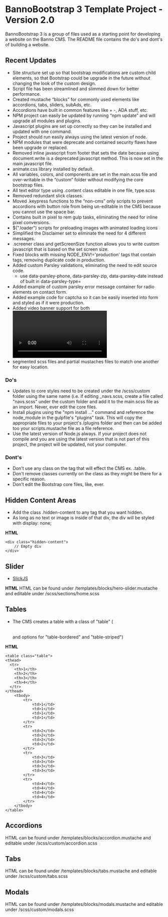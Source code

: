 # BannoBootstrap 3 Template Project - Version 2.0

BannoBootstrap 3 is a group of files used as a starting point for developing a website on the Banno CMS. The README file contains the do's and dont's of building a website.

## Recent Updates
- Site structure set up so that bootstrap modifications are custom child elements, so that Bootstrap could be upgrade in the future without changing the look of the custom design.
- Script file has been streamlined and slimmed down for better performance.
- Created mustache “blocks” for commonly used elements like accordions, tabs, sliders, subAds, etc.
- Accordions have built in common features like + -, ADA stuff, etc.
- NPM project can easily be updated by running “npm update” and will upgrade all modules and plugins.
- Javascript plugins are set up correctly so they can be installed and updated with one command.
- Project should run easily always using the latest version of node.
- NPM modules that were deprecate and contained security flaws have been upgrade or replaced.
- Removed inline javascript from footer that sets the date because using document.write is a deprecated javascript method. This is now set in the main javascript file.
- animate.css library installed by default.
- All variables, colors, and components are set in the main.scss file and over-writable in the “custom” folder without modifying the core bootstrap files.
- All text editor type using .content class editable in one file, type.scss
- Removed redundant slick classes.
- Moved .keypress functions to the “non-cms” only scripts to prevent accordions with button role from being un-editable in the CMS because you cannot use the space bar.
- Contains built in pixel to rem gulp tasks, eliminating the need for inline pixel conversions.
- $(".loader") scripts for preloading images with animated loading icons
- Simplified the Disclaimer set to eliminate the need for 4 different messages.
- .screener class and getScreenSize function allows you to write custom javascript that is based on the set screen size.
- Fixed blocks with missing NODE_ENV!='production' tags that contain <banno> tags, removing duplicate code in production.
- Added custom Parsley validations, eliminating the need to edit source code.
    - use data-parsley-phone, data-parsley-zip, data-parsley-date instead of built in data-parsley-type=
- Added example of custom parsley error message container for radio elements on contact form.
- Added example code for captcha so it can be easily inserted into form and styled as if it were production.
- Added video banner support for both <video> embeds and YouTube videos for full width background videos.
- segmented scss files and partial mustaches files to match one another for easy location.



### Do's
- Updates to core styles need to be created under the /scss/custom folder using the same name (i.e. if editing \_navs.scss, create a file called "navs.scss" under the custom folder and add it to the main.scss file as an import. Never, ever edit the core files.
- Install plugins using the "npm install ..." command and reference the node_module in the gulpfile's "plugins" task. This will copy the appropriate files to your project's /plugins folder and then can be added too your scripts.mustache file as a file reference.
- Use the latest version of Node.js always. If your project does not compile and you are using the latest version that is not part of this project, the project will be updated, not your computer.

### Dont's
- Don't use any class on the <body> tag that will effect the CMS ex. .table.
- Don't remove classes currently on the <body> class as they might be there for a specific reason.
- Don't edit the Bootstrap core files, like, ever.

## Hidden Content Areas
- Add the class .hidden-content to any tag that you want hidden.
- As long as no text or image is inside of that div, the div will be styled with display: none;

**HTML**

	<div class="hidden-content">
		// Empty div
	</div>

## Slider
- [SlickJS](http://kenwheeler.github.io/slick/)

**HTML**
HTML can be found under /templates/blocks/hero-slider.mustache and editable under /scss/sections/home.scss

## Tables
- The CMS creates a table with a class of "table" (<table class="table"></table> and options for "table-bordered" and "table-striped")

**HTML**

	<table class="table">
    <thead>
      <tr>
        <th>1</th>
        <th>2</th>
        <th>3</th>
        <th>4</th>
      </tr>
    </thead>
		<tbody>
			<tr>
				<td>1</td>
				<td>1</td>
				<td>1</td>
				<td>1</td>
			</tr>
			<tr>
				<td>2</td>
				<td>2</td>
				<td>2</td>
				<td>2</td>
			</tr>
			<tr>
				<td>3</td>
				<td>3</td>
				<td>3</td>
				<td>3</td>
			</tr>
			<tr>
				<td>4</td>
				<td>4</td>
				<td>4</td>
				<td>4</td>
			</tr>
		</tbody>
	</table>


## Accordions
HTML can be found under /templates/blocks/accordion.mustache and editable under /scss/custom/accordion.scss

## Tabs	
HTML can be found under /templates/blocks/tabs.mustache and editable under /scss/custom/tabs.scss

## Modals
HTML can be found under /templates/blocks/modals.mustache and editable under /scss/custom/modals.scss


	
